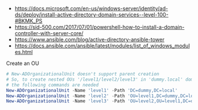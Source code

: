 * https://docs.microsoft.com/en-us/windows-server/identity/ad-ds/deploy/install-active-directory-domain-services--level-100-#BKMK_PS
* https://sid-500.com/2017/07/01/powershell-how-to-install-a-domain-controller-with-server-core/
* https://www.ansible.com/blog/active-directory-ansible-tower
* https://docs.ansible.com/ansible/latest/modules/list_of_windows_modules.html

Create an OU
```powershell
# New-ADOrganizationalUnit doesn't support parent creation
# So, to create nested OUs '/level1/level2/level3' in 'dummy.local' domain,
# the following commands are needed
New-ADOrganizationalUnit -Name 'level1' -Path 'DC=dummy,DC=local'
New-ADOrganizationalUnit -Name 'level2' -Path 'OU=level1,DC=dummy,DC=local'
New-ADOrganizationalUnit -Name 'level3' -Path 'OU=level2,OU=level1,DC=dummy,DC=local'
```
